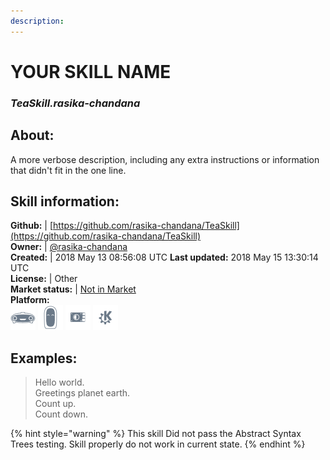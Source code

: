 ```yaml
---  
description:   
---  
```

# YOUR SKILL NAME  
### _TeaSkill.rasika-chandana_  
## About:  
A more verbose description, including any extra instructions or
information that didn't fit in the one line.

## Skill information:  
**Github:** | [https://github.com/rasika-chandana/TeaSkill](https://github.com/rasika-chandana/TeaSkill)  
**Owner:** | [@rasika-chandana](https://github.com/rasika-chandana)  
**Created:** | 2018 May 13 08:56:08 UTC  **Last updated:** 2018 May 15 13:30:14 UTC  
**License:** | Other  
**Market status:** | [Not in Market](https://market.mycroft.ai/skill/)  
**Platform:**  
 ![](../.gitbook/assets/mark-1-icon.png)  ![](../.gitbook/assets/mark-2-icon.png)  ![](../.gitbook/assets/picroft-icon.png)  ![](../.gitbook/assets/kde.png)   
## Examples:  
> Hello world.  
> Greetings planet earth.  
> Count up.  
> Count down.  
  
{% hint style="warning" %}
This skill Did not pass the Abstract Syntax Trees testing. Skill properly do not work in current state.
{% endhint %}
